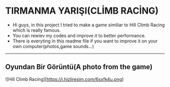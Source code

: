   # **TIRMANMA YARIŞI(CLİMB RACİNG)**

- Hi guys, in this project I tried to make a game similiar to Hill Climb Racing which is really famous.
- You can rewiev my codes and improve it to better performance.
- There is everyting in this readme file  if you want to improve it on your own computer(photos,game sounds...) 

__________________________

## Oyundan Bir Görüntü(A photo from the game) 
 
 ![Hill Climb Racing][https://i.hizliresim.com/6sxfk4u.png]